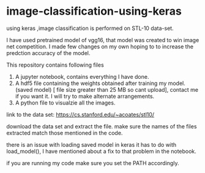 # image-classification-using-keras
using keras ,image classification is performed on  STL-10 data-set. 

I have used pretrained model of vgg16, that model was created to win image net competition. I made few changes on my own hoping to to increase the predction accuracy of the model.  

This repository contains following files 

1) A jupyter notebook, contains everything I have done. 
2) A hdf5 file containing the weights obtained after training my  model.(saved model) [ file size greater than 25 MB so cant upload], contact me if you want it. I will try to make alternate arrangements. 
3) A python file to visualzie all the images. 


link to the data set:
https://cs.stanford.edu/~acoates/stl10/

download the data set and extract the file. make sure the names of the files extracted match those mentioned in the code. 

there is an issue with loading saved model in keras it has to do with load_model(), I have mentioned about a fix to that problem in the notebook. 

if you are running my code make sure you set the PATH accordingly. 
